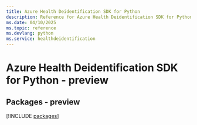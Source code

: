 ```yaml
---
title: Azure Health Deidentification SDK for Python
description: Reference for Azure Health Deidentification SDK for Python
ms.date: 04/10/2025
ms.topic: reference
ms.devlang: python
ms.service: healthdeidentification
---
```

# Azure Health Deidentification SDK for Python - preview
## Packages - preview
[!INCLUDE [packages](health-deidentification-index.md)]
